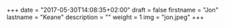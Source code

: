 +++
date = "2017-05-30T14:08:35+02:00"
draft = false
firstname = "Jon"
lastname = "Keane"
description = ""
weight = 1
img = "jon.jpeg"
+++
